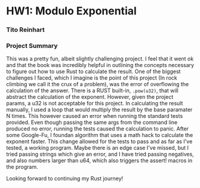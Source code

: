 # HW1: Modulo Exponential

### Tito Reinhart

### Project Summary

This was a pretty fun, albeit slightly challenging project. I feel that it went ok and that the book was incredibly helpful in outlining the concepts necessary to figure out how to use Rust to calculate the result. One of the biggest challenges I faced, which I imagine is the point of this project (In rock climbing we call it the crux of a problem), was the error of overflowing the calculation of the answer. There is a RUST built-in, `.pow(u32)`, that will abstract the calculation of the exponent. However, given the project params, a u32 is not acceptable for this project. In calculating the result manually, I used a loop that would multiply the result by the base paramater N times. This however caused an error when running the standard tests provided. Even though passing the same args from the command line produced no error, running the tests caused the calculation to panic. After some Google-Fu, I foundan algorithm that uses a math hack to calculate the exponent faster. This change allowed for the tests to pass and as far as I've tested, a working program. Maybe there is an edge case I've missed, but I tried passing strings which give an error, and I have tried passing negatives, and also numbers larger than u64, which also triggers the assert! macros in the program. 

Looking forward to continuing my Rust journey!    
